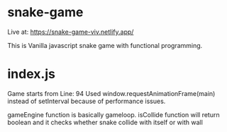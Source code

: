 # snake-game
Live at: https://snake-game-viv.netlify.app/

This is Vanilla javascript snake game with functional programming.

# index.js
Game starts from Line: 94
Used window.requestAnimationFrame(main) instead of setInterval because of performance issues.

gameEngine function is basically gameloop.
isCollide function will return boolean and it checks whether snake collide with itself or with wall

